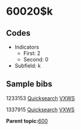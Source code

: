 # 60020$k

## Codes

-   Indicators
    -   First: 2
    -   Second: 0
-   Subfield: k

## Sample bibs

1233153 [Quicksearch](https://search.library.yale.edu/catalog/1233153) [VXWS](http://prodorbis.library.yale.edu:7014/vxws/GetHoldingsService?bibId=1233153)

1337915 [Quicksearch](https://search.library.yale.edu/catalog/1337915) [VXWS](http://prodorbis.library.yale.edu:7014/vxws/GetHoldingsService?bibId=1337915)

**Parent topic:**[600](../../tags/600/600.md)

